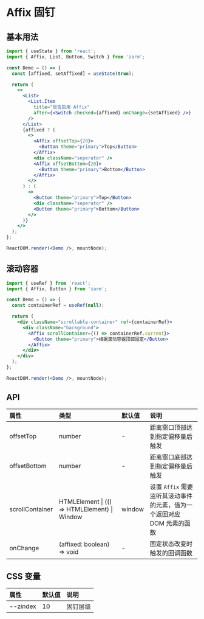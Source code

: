 # Affix 固钉

## 基本用法

```jsx
import { useState } from 'react';
import { Affix, List, Button, Switch } from 'zarm';

const Demo = () => {
  const [affixed, setAffixed] = useState(true);

  return (
    <>
      <List>
        <List.Item
          title="是否启用 Affix"
          after={<Switch checked={affixed} onChange={setAffixed} />}
        />
      </List>
      {affixed ? (
        <>
          <Affix offsetTop={20}>
            <Button theme="primary">Top</Button>
          </Affix>
          <div className="seperator" />
          <Affix offsetBottom={20}>
            <Button theme="primary">Bottom</Button>
          </Affix>
        </>
      ) : (
        <>
          <Button theme="primary">Top</Button>
          <div className="seperator" />
          <Button theme="primary">Bottom</Button>
        </>
      )}
    </>
  );
};

ReactDOM.render(<Demo />, mountNode);
```

## 滚动容器

```jsx
import { useRef } from 'react';
import { Affix, Button } from 'zarm';

const Demo = () => {
  const containerRef = useRef(null);

  return (
    <div className="scrollable-container" ref={containerRef}>
      <div className="background">
        <Affix scrollContainer={() => containerRef.current}>
          <Button theme="primary">根据滚动容器顶部固定</Button>
        </Affix>
      </div>
    </div>
  );
};

ReactDOM.render(<Demo />, mountNode);
```

## API

| 属性            | 类型                                         | 默认值 | 说明                                                                   |
| :-------------- | :------------------------------------------- | :----- | :--------------------------------------------------------------------- |
| offsetTop       | number                                       | -      | 距离窗口顶部达到指定偏移量后触发                                       |
| offsetBottom    | number                                       | -      | 距离窗口底部达到指定偏移量后触发                                       |
| scrollContainer | HTMLElement \| (() => HTMLElement) \| Window | window | 设置 `Affix` 需要监听其滚动事件的元素，值为一个返回对应 DOM 元素的函数 |
| onChange        | (affixed: boolean) => void                   | -      | 固定状态改变时触发的回调函数                                           |

## CSS 变量

| 属性     | 默认值 | 说明     |
| :------- | :----- | :------- |
| --zindex | 10     | 固钉层级 |
